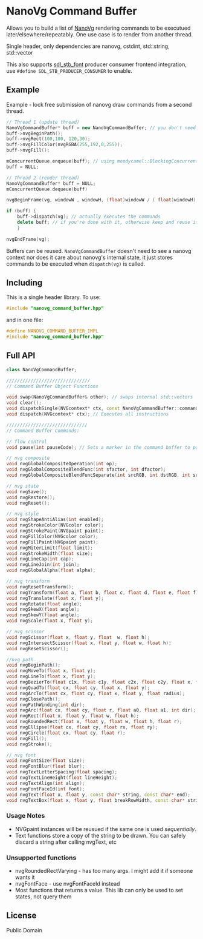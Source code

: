 # NanoVg Command Buffer
Allows you to build a list of [NanoVg](https://github.com/memononen/nanovg) rendering commands to be executued later/elsewhere/repeatably. One use case is to render from another thread.

Single header, only dependencies are nanovg, cstdint, std::string, std::vector

This also supports [sdl_stb_font](https://github.com/SnapperTT/sdl_stb_font) producer consumer frontend integration, use `#define SDL_STB_PRODUCER_CONSUMER` to enable.

## Example
Example - lock free submission of nanovg draw commands from a second thread.
```c++
// Thread 1 (update thread)
NanoVgCommandBuffer* buff = new NanoVgCommandBuffer; // you don't need to use heap, its just easier to pass between threads
buff->nvgBeginPath();
buff->nvgRect(100,100, 120,30);
buff->nvgFillColor(nvgRGBA(255,192,0,255));
buff->nvgFill();

mConcurrentQueue.enqueue(buff); // using moodycamel::BlockingConcurrentQueue to pass ownership between threads
buff = NULL;

// Thread 2 (render thread)
NanoVgCommandBuffer* buff = NULL;
mConcurrentQueue.dequeue(buff)

nvgBeginFrame(vg, windowW , windowH, (float)windowW / ( float)windowH);

if (buff) {
	buff->dispatch(vg); // actually executes the commands
	delete buff; // if you're done with it, otherwise keep and reuse it
	}
	
nvgEndFrame(vg);
``` 

Buffers can be reused. `NanoVgCommandBuffer` doesn't need to see a nanovg context nor does it care about nanovg's internal state, it just stores commands to be executed when `dispatch(vg)` is called.

## Including
This is a single header library. To use:
```c++
#include "nanovg_command_buffer.hpp"
```
and in one file:
```c++
#define NANOVG_COMMAND_BUFFER_IMPL
#include "nanovg_command_buffer.hpp"
```


## Full API
```c++
class NanoVgCommandBuffer;

///////////////////////////////
// Command Buffer Object Functions

void swap(NanoVgCommandBuffer& other); // swaps internal std::vectors
void clear();
void dispatchSingle(NVGcontext* ctx, const NanoVgCommandBuffer::command & c); // Executes a single instruction
void dispatch(NVGcontext* ctx);	// Executes all instructions

//////////////////////////////
// Command Buffer Commands:

// flow control
void pause(int pauseCode); // Sets a marker in the command buffer to pause rendering until dispatch() is called again. NanoVgCommandBuffer::pauseCode is set to `pauseCode`

// nvg composite
void nvgGlobalCompositeOperation(int op);
void nvgGlobalCompositeBlendFunc(int sfactor, int dfactor);
void nvgGlobalCompositeBlendFuncSeparate(int srcRGB, int dstRGB, int srcAlpha, int dstAlpha);

// nvg state
void nvgSave();
void nvgRestore();
void nvgReset();

// nvg style
void nvgShapeAntiAlias(int enabled);
void nvgStrokeColor(NVGcolor color);
void nvgStrokePaint(NVGpaint paint);
void nvgFillColor(NVGcolor color);
void nvgFillPaint(NVGpaint paint);
void nvgMiterLimit(float limit);
void nvgStrokeWidth(float size);
void nvgLineCap(int cap);
void nvgLineJoin(int join);
void nvgGlobalAlpha(float alpha);

// nvg transform
void nvgResetTransform();
void nvgTransform(float a, float b, float c, float d, float e, float f);
void nvgTranslate(float x, float y);
void nvgRotate(float angle);
void nvgSkewX(float angle);
void nvgSkewY(float angle);
void nvgScale(float x, float y);

// nvg scissor
void nvgScissor(float x, float y, float  w, float h);
void nvgIntersectScissor(float x, float y, float w, float h);
void nvgResetScissor();

//nvg path
void nvgBeginPath();
void nvgMoveTo(float x, float y);
void nvgLineTo(float x, float y);
void nvgBezierTo(float c1x, float c1y, float c2x, float c2y, float x, float y);
void nvgQuadTo(float cx, float cy, float x, float y);
void nvgArcTo(float cx, float cy, float x, float y, float radius);
void nvgClosePath();
void nvgPathWinding(int dir);
void nvgArc(float cx, float cy, float r, float a0, float a1, int dir);
void nvgRect(float x, float y, float w, float h);
void nvgRoundedRect(float x, float y, float w, float h, float r);
void nvgEllipse(float cx, float cy, float rx, float ry);
void nvgCircle(float cx, float cy, float r);
void nvgFill();
void nvgStroke();

// nvg font
void nvgFontSize(float size);
void nvgFontBlur(float blur);
void nvgTextLetterSpacing(float spacing);
void nvgTextLineHeight(float lineHeight);
void nvgTextAlign(int align);
void nvgFontFaceId(int font);
void nvgText(float x, float y, const char* string, const char* end);
void nvgTextBox(float x, float y, float breakRowWidth, const char* string, const char* end);
```

### Usage Notes
- NVGpaint instances will be reusued if the same one is used *sequentially*.
- Text functions store a copy of the string to be drawn. You can safely discard a string after calling nvgText, etc

### Unsupported functions
- nvgRoundedRectVarying - has too many args. I might add it if someone wants it
- nvgFontFace  - use nvgFontFaceId instead
- Most functions that returns a value. This lib can only be used to set states, not query them

## License
Public Domain
